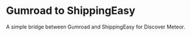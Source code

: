 Gumroad to ShippingEasy
====

A simple bridge between Gumroad and ShippingEasy for Discover Meteor. 